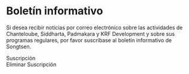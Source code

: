 #  Boletín informativo 

Si desea recibir noticias por correo electrónico sobre las actividades de Chanteloube, Siddharta, Padmakara y KRF Development y sobre sus programas regulares, por favor suscríbase al boletín informativo de Songtsen. 

Suscripción   
Eliminar Suscripción 
